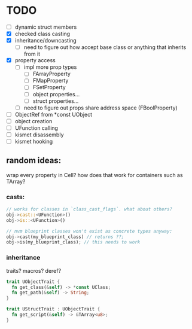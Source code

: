 

# TODO
- [ ] dynamic struct members
- [x] checked class casting
- [x] inheritance/downcasting
  - [ ] need to figure out how accept base class or anything that inherits from it
- [x] property access
  - [ ] impl more prop types
    - [ ] FArrayProperty
    - [ ] FMapProperty
    - [ ] FSetProperty
    - [ ] object properties...
    - [ ] struct properties...
  - [ ] need to figure out props share address space (FBoolProperty)
- [ ] ObjectRef from *const UObject
- [ ] object creation
- [ ] UFunction calling
- [ ] kismet disassembly
- [ ] kismet hooking

## random ideas:

wrap every property in Cell? how does that work for containers such as TArray?

### casts:

```rust
// works for classes in `class_cast_flags`. what about others?
obj->cast::<UFunction>()
obj->is::<UFunction>()

// nvm blueprint classes won't exist as concrete types anyway:
obj->cast(my_blueprint_class) // returns ??;
obj->is(my_blueprint_class); // this needs to work
````


### inheritance

traits?
macros?
deref?


```rust
trait UObjectTrait {
  fn get_class(&self) -> *const UClass;
  fn get_path(&self) -> String;
}

trait UStructTrait : UObjectTrait {
  fn get_script(&self) -> &TArray<u8>;
}
```
